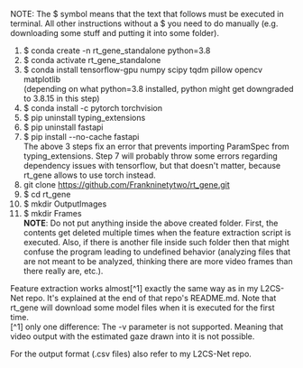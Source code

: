 NOTE: The $ symbol means that the text that follows must be executed in terminal. All other instructions without a $ you need to do manually (e.g. downloading some stuff and putting it into some folder).

01. $ conda create -n rt_gene_standalone python=3.8
02. $ conda activate rt_gene_standalone
03. $ conda install tensorflow-gpu numpy scipy tqdm pillow opencv matplotlib<br>
(depending on what python=3.8 installed, python might get downgraded to 3.8.15 in this step)
04. $ conda install -c pytorch torchvision
05. $ pip uninstall typing_extensions
06. $ pip uninstall fastapi
07. $ pip install --no-cache fastapi<br>
The above 3 steps fix an error that prevents importing ParamSpec from typing_extensions. Step 7 will probably throw some errors regarding dependency issues with tensorflow, but that doesn't matter, because rt_gene allows to use torch instead.
08. git clone https://github.com/Frankninetytwo/rt_gene.git
09. $ cd rt_gene
10. $ mkdir OutputImages
11. $ mkdir Frames<br>
**NOTE**: Do not put anything inside the above created folder. First, the contents get deleted multiple times when the feature extraction script is executed. Also, if there is another file inside such folder then that might confuse the program leading to undefined behavior (analyzing files that are not meant to be analyzed, thinking there are more video frames than there really are, etc.).

Feature extraction works almost[^1] exactly the same way as in my L2CS-Net repo. It's explained at the end of that repo's README.md. Note that rt_gene will download some model files when it is executed for the first time.<br>
[^1] only one difference: The -v parameter is not supported. Meaning that video output with the estimated gaze drawn into it is not possible.

For the output format (.csv files) also refer to my L2CS-Net repo.
